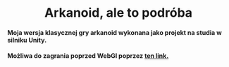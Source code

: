
<h1 align="center">Arkanoid, ale to podróba</h1>

<h4>Moja wersja klasycznej gry arkanoid wykonana jako projekt na studia w silniku Unity.</h4>
<h4>Możliwa do zagrania poprzed WebGl poprzez <a href="https://io-maciek.github.io/ArkanoidProjekt" target="_blank"> ten link.</a></h4>
